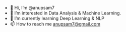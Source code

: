 - 👋 Hi, I’m @anupsam7
- 👀 I’m interested in Data Analysis & Machine Learning.
- 🌱 I’m currently learning Deep Learning & NLP
- 📫 How to reach me anupsam7@gmail.com

<!---
anupsam7/anupsam7 is a ✨ special ✨ repository because its `README.md` (this file) appears on your GitHub profile.
You can click the Preview link to take a look at your changes.
--->
